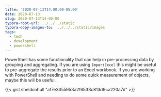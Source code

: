```yaml
---
title: '2020-07-13T14:00:00-05:00'
date: 2020-07-13
slug: 2020-07-13T14-00-00
typora-root-url: ../../../static
typora-copy-images-to:  ../../../static/images
tags:
  - tech
  - development
  - powershell
---
```

PowerShell has some functionality that can help in pre-processing data by grouping and aggregating.
If you are using `ImportExcel` this might be useful to pre-aggregate the results prior to an Excel workbook.
If you are working with PowerShell and needing to do some quick measurement of objects, maybe this will be useful.

{{< gist sheldonhull  "af7e3355953a2f6533c813d9ca220a7d" >}}
